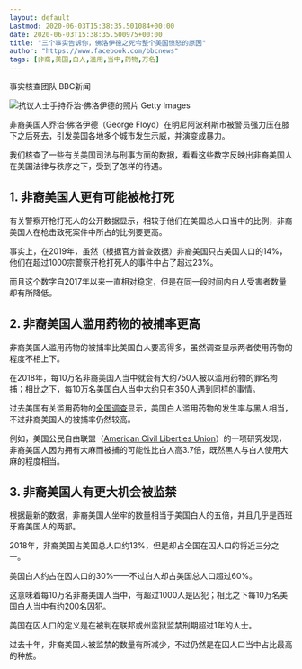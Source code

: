 ```yaml
---
layout: default
Lastmod: 2020-06-03T15:38:35.501084+00:00
date: 2020-06-03T15:38:35.500975+00:00
title: "三个事实告诉你，佛洛伊德之死令整个美国愤怒的原因"
author: "https://www.facebook.com/bbcnews"
tags: [非裔,美国,白人,滥用,当中,药物,万名]
---
```


事实核查团队 BBC新闻

 ![抗议人士手持乔治·佛洛伊德的照片](https://images.weserv.nl/?url=https%3A//ichef.bbci.co.uk/news/320/cpsprodpb/2026/production/_112603280_floyd_poster.jpg) Getty Images 

非裔美国人乔治·佛洛伊德（George Floyd）在明尼阿波利斯市被警员强力压在膝下之后死去，引发美国各地多个城市发生示威，并演变成暴力。

我们核查了一些有关美国司法与刑事方面的数据，看看这些数字反映出非裔美国人在美国法律与秩序之下，受到了怎样的待遇。

1\. 非裔美国人更有可能被枪打死
-----------------

有关警察开枪打死人的公开数据显示，相较于他们在美国总人口当中的比例，非裔美国人在枪击致死案件中所占的比例要更高。

事实上，在2019年，虽然（根据官方普查数据）非裔美国只占美国人口的14%，他们在超过1000宗警察开枪打死人的事件中占了超过23%。

而且这个数字自2017年以来一直相对稳定，但是在同一段时间内白人受害者数量却有所降低。

2\. 非裔美国人滥用药物的被捕率更高
-------------------

非裔美国人滥用药物的被捕率比美国白人要高得多，虽然调查显示两者使用药物的程度不相上下。

在2018年，每10万名非裔美国人当中就会有大约750人被以滥用药物的罪名拘捕；相比之下，每10万名美国白人当中大约只有350人遇到同样的事情。

过去美国有关滥用药物的[全国调查](https://www.samhsa.gov/data/sites/default/files/NSDUH-DetTabs-2015/NSDUH-DetTabs-2015/NSDUH-DetTabs-2015.pdf)显示，美国白人滥用药物的发生率与黑人相当，不过非裔美国人的被捕率仍然较高。

例如，美国公民自由联盟（[American Civil Liberties Union](https://www.aclu.org/files/assets/1114413-mj-report-rfs-rel1.pdf)）的一项研究发现，非裔美国人因为拥有大麻而被捕的可能性比白人高3.7倍，既然黑人与白人使用大麻的程度相当。

3\. 非裔美国人有更大机会被监禁
-----------------

根据最新的数据，非裔美国人坐牢的数量相当于美国白人的五倍，并且几乎是西班牙裔美国人的两部。

2018年，非裔美国占美国总人口约13%，但是却占全国在囚人口的将近三分之一。

美国白人约占在囚人口的30%——不过白人却占美国总人口超过60%。

这意味着每10万名非裔美国人当中，有超过1000人是囚犯；相比之下每10万名美国白人当中有约200名囚犯。

美国在囚人口的定义是在被判在联邦或州监狱监禁刑期超过1年的人士。

过去十年，非裔美国人被监禁的数量有所减少，不过仍然是在囚人口当中占比最高的种族。

